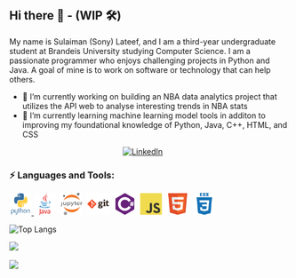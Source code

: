 ## Hi there 👋  - (WIP 🛠)


My name is Sulaiman (Sony) Lateef, and I am a third-year undergraduate student at Brandeis University studying Computer Science. I am a passionate programmer
who enjoys challenging projects in Python and Java. A goal of mine is to work on software or technology that can help others. 

  - 🔭 I’m currently working on building an NBA data analytics project that utilizes the API web to analyse interesting trends in NBA stats
  - 🌱 I’m currently learning machine learning model tools in additon to improving my foundational knowledge of Python, Java, C++, HTML, and CSS


<!-- Social icons section -->
<p align="center">
  <a href="https://www.linkedin.com/in/sony-lateef"><img width="32px" alt="LinkedIn" title="LinkedIn" src="https://i.imgur.com/yRpa1dQ.png"/></a>
  &#8287;&#8287;&#8287;&#8287;&#8287;
  <h3 align="left">⚡ Languages and Tools:</h3>
  <p align="left"><a href="" target="_blank"> <img src="https://github.com/devicons/devicon/blob/master/icons/python/python-original-wordmark.svg" alt="Python" width="40" height="40"/> </a> 
    <img src="https://github.com/devicons/devicon/blob/master/icons/java/java-original-wordmark.svg" title="Java" alt="Java" width="40" height="40"/>&nbsp;
    <img src="https://github.com/devicons/devicon/blob/master/icons/jupyter/jupyter-original-wordmark.svg" title="Jupyter" alt="Jupyter" width="40" height="40"/>&nbsp;
    <img src="https://github.com/devicons/devicon/blob/master/icons/git/git-original-wordmark.svg" title="Git" alt="Git" width="40" height="40"/>&nbsp;
    <img src="https://github.com/devicons/devicon/blob/master/icons/csharp/csharp-plain.svg" title="C#" alt="C#" width="40" height="40"/>&nbsp;
    <img src="https://github.com/devicons/devicon/blob/master/icons/javascript/javascript-original.svg" title="JavaScript" alt="JavaScript" width="40" height="40"/>&nbsp;
    <img src="https://github.com/devicons/devicon/blob/master/icons/html5/html5-original.svg" title="HTML5" alt="HTML" width="40" height="40"/>&nbsp;
    <img src="https://github.com/devicons/devicon/blob/master/icons/css3/css3-plain-wordmark.svg"  title="CSS3" alt="CSS" width="40" height="40"/>&nbsp;
    
 </p>
  
![Top Langs](https://github-readme-stats.vercel.app/api/top-langs/?username=SonyLateef&layout=compact&hide=css,html) 

![](https://komarev.com/ghpvc/?username=SonyLateef)

[![](https://github-readme-streak-stats.herokuapp.com/?user=SonyLateef)](https://git.io/streak-stats)

<!--
**SonyLateef/sonylateef** is a ✨ _special_ ✨ repository because its `README.md` (this file) appears on your GitHub profile.

Here are some ideas to get you started:

- 🔭 I’m currently working on ...
- 🌱 I’m currently learning ...
- 👯 I’m looking to collaborate on ...
- 🤔 I’m looking for help with ...
- 💬 Ask me about ...
- 📫 How to reach me: ...
- 😄 Pronouns: ...
- ⚡ Fun fact: ...
-->
